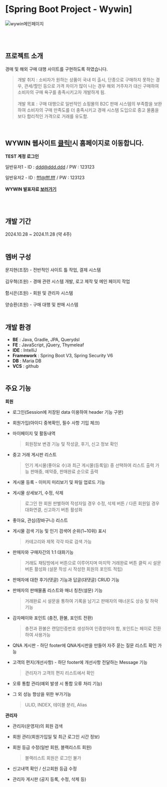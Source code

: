 # [Spring Boot Project - Wywin]

![wywin메인페이지](https://github.com/user-attachments/assets/9e73a7fc-31b8-4d88-980c-5f8187ceb087)

<br><br>
## 프로젝트 소개
경매 및 해외 구매 대행 사이트를 구현하도록 하였습니다.
> 개발 취지 : 소비자가 원하는 상품이 국내 미 출시, 단종으로 구매하지 못하는 경우, 관세/할인 등으로 가격 차이가 많이 나는 경우 해외 거주자가 대신 구매하여 소비자의 구매 욕구를 충족시키고자 개발하게 됨.<br><br>
> 개발 목표 : 구매 대행으로 일반적인 쇼핑몰의 B2C 판매 시스템의 부족함을 보완하여 소비자의 구매 만족도를 더 충족시키고 경매 시스템 도입으로 중고 물품을 보다 합리적인 가격으로 거래를 유도함.
<br>

## WYWIN 웹사이트 [클릭!](http://mbc-webcloud.iptime.org:8003/)시 홈페이지로 이동합니다.

**TEST 계정 로그인**

일반유저1 - ID : ddd@ddd.ddd / PW : 123123

일반유저2 - ID : fff@fff.fff / PW : 123123
<br><br>
**WYWIN 발표자료 [보러가기](https://www.canva.com/design/DAGYN_7M9Uc/XV0sDnNiMrhce-z_CTaVWw/view?utm_content=DAGYN_7M9Uc&utm_campaign=designshare&utm_medium=link&utm_source=editor#1)**

<br><br>

## 개발 기간
2024.10.28 ~ 2024.11.28 (약 4주)
<br><br>

## 멤버 구성
문지현(조장) - 전반적인 사이트 틀 작업, 결제 시스템
<br><br>
김우혁(조원) - 경매 관련 시스템 개발, 로고 제작 및 메인 페이지 작업
<br><br>
함시은(조원) - 회원 및 관리자 시스템
<br><br>
양승환(조원) - 구매 대행 및 판매 시스템
<br><br>
## 개발 환경
- **BE** : Java, Gradle, JPA, Querydsl
- **FE** : JavaScript, jQuery, Thymeleaf
- **IDE** : IntelliJ
- **Framework** : Spring Boot V3, Spring Security V6
- **DB** : Maria DB
- **VCS** : github
<br><br>

## 주요 기능
**회원**
- 로그인(Session에 저장된 data 이용하여 header 기능 구분)

- 회원가입(아이디 중복확인, 필수 사항 기입 체크)

- 마이페이지 및 활동내역
  > 회원정보 변경 기능 및 작성글, 후기, 신고 정보 확인

- 중고 거래 게시판 리스트
  > 인기 게시물(좋아요 수)과 최근 게시물(등록일) 중 선택하여 리스트 출력 가능
  > 판매중, 예약중, 판매완료 순으로 출력

- 게시물 등록 - 이미지 미리보기 및 파일 업로드 기능
  
- 게시물 상세보기, 수정, 삭제
  > 로그인 한 회원 판별하여 작성자일 경우 수정, 삭제 버튼 / 다른 회원일 경우 대화연결, 신고하기 버튼 활성화

- 좋아요, 관심(장바구니) 리스트

- 게시물 검색 기능 및 인기 검색어 순위(1~10위) 표시
  > 카테고리와 제목 각각 따로 검색 가능

- 판매자와 구매자간의 1:1 대화기능
  > 거래도 채팅방에서 버튼으로 이루어지며 마지막 거래완료 버튼 클릭 시
  > 설문 버튼 활성화 (설문 작성 시 작성한 회원의 포인트 적립)

- 판매자에 대한 후기(댓글) 기능과 답글(대댓글) CRUD 기능

- 판매자의 판매물품 리스트와 매너 칭찬(설문) 기능
  > 거래완료 시 설문을 통하여 기록을 남기고 판매자의 매너온도 상승 및 하락 기능

- 감자페이와 포인트 (충전, 환불, 포인트 전환)
  > 충전과 환불은 랜덤인증번호 생성하여 인증받아야 함, 포인트는 페이로 전환하여 사용가능

- QNA 게시판 - 하단 footer에 QNA게시판을 만들어 자주 묻는 질문 리스트 확인 가능

- 고객의 편지(개선사항) - 하단 footer에 개선사항 전달하는 Message 기능
  > 관리자가 고객의 편지 리스트에서 확인

- 오류 통합 관리(예외 발생 시 통합 오류 처리 기능)

- 그 외 성능 향상을 위한 부가기능
  > ULID, INDEX, 테이블 분리, Alias


**관리자**
- 관리자(운영자)의 회원 검색

- 회원 관리(회원가입일 및 최근 로그인 시간 정보)
  
- 회원 등급 수정(일반 회원, 블랙리스트 회원)
  > 블랙리스트 회원은 로그인 불가

- 신고내역 확인 / 신고회원 등급 수정

- 관리자 게시판 (공지 등록, 수정, 삭제 등)






